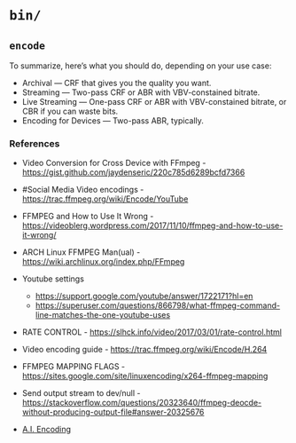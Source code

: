 # `bin/`


## `encode`


  To summarize, here’s what you should do, depending on your use case:

  - Archival — CRF that gives you the quality you want.
  - Streaming — Two-pass CRF or ABR with VBV-constained bitrate.
  - Live Streaming — One-pass CRF or ABR with VBV-constained bitrate, or CBR if you can waste bits.
  - Encoding for Devices — Two-pass ABR, typically.


### References

  - Video Conversion for Cross Device with FFmpeg - https://gist.github.com/jaydenseric/220c785d6289bcfd7366
  - #Social Media Video encodings - https://trac.ffmpeg.org/wiki/Encode/YouTube
  - FFMPEG and How to Use It Wrong - https://videoblerg.wordpress.com/2017/11/10/ffmpeg-and-how-to-use-it-wrong/
  - ARCH Linux FFMPEG Man(ual) - https://wiki.archlinux.org/index.php/FFmpeg
  - Youtube settings
    - https://support.google.com/youtube/answer/1722171?hl=en
    - https://superuser.com/questions/866798/what-ffmpeg-command-line-matches-the-one-youtube-uses
  - RATE CONTROL - https://slhck.info/video/2017/03/01/rate-control.html
  - Video encoding guide - https://trac.ffmpeg.org/wiki/Encode/H.264
  - FFMPEG MAPPING FLAGS - https://sites.google.com/site/linuxencoding/x264-ffmpeg-mapping
  - Send output stream to dev/null - https://stackoverflow.com/questions/20323640/ffmpeg-deocde-without-producing-output-file#answer-20325676

  - [A.I. Encoding](https://bitmovin.com/chunk-based-3-pass-video-encoding-uses-machine-learning-deliver-unrivalled-quality/)
